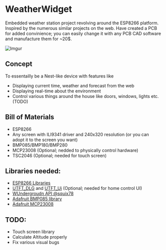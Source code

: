 # WeatherWidget
Embedded weather station project revolving around the ESP8266 platform. Inspired by the numerous similar projects on the web. Have created a PCB for added convinience; you can easily change it with any PCB CAD software and manufacture them for ~20$.

![Imgur](http://i.imgur.com/BgfqPQ0.jpg)


Concept
--------------------------
To essentailly be a Nest-like device with features like
- Displaying current time, weather and forecast from the web
- Displaying real-time about the environment
- Control various things around the house like doors, windows, lights etc. (TODO)


Bill of Materials
-------------------------
- ESP8266
- Any screen with ILI9341 driver and 240x320 resolution (or you can adopt it to the screen you want)
- BMP085/BMP180/BMP280
- MCP23008 (Optional; nedded to physically control hardware)
- TSC2046 (Optional; needed for touch screen)



Libraries needed:
-------------------------
- [ESP8266 Libraries](https://github.com/esp8266/Arduino)
- [UTFT_DLG](https://sites.google.com/site/dlbarduino/home) and [UTFT_Ui](https://github.com/gnulabis/UTFT-ESP8266) (Optional; needed for home control UI)
- [WUndergroudn API @squix78](https://github.com/squix78/esp8266-projects/tree/master/arduino-ide/weather-station-v2)
- [Adafruit BMP085 library](https://github.com/adafruit/Adafruit-BMP085-Library)
- [Adafruit MCP23008](https://github.com/adafruit/Adafruit-MCP23008-library)

TODO:
-----------------------
- Touch screen library
- Calculate Altitude properly
- Fix various visual bugs
